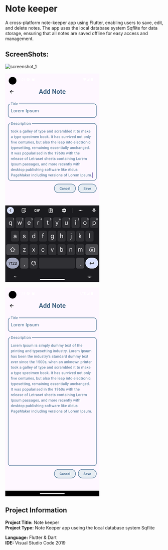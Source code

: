 # Note keeper

A cross-platform note-keeper app using Flutter, enabling users to save, edit, and delete notes. The app uses the local database system Sqflite for data storage, ensuring that all notes are saved offline for easy access and management.
## ScreenShots:
![screenshot_1](https://github.com/SyedMashruk/Note-keeper/blob/main/Screenshots/Hpmepage.png)

![screenshot_2](https://github.com/SyedMashruk/Note-keeper/blob/main/Screenshots/Add.png)

![screenshot_3](https://github.com/SyedMashruk/Note-keeper/blob/main/Screenshots/Edit.png)


## Project Information
**Project Title:** Note keeper<br>
**Project Type:** Note Keeper app useing the local database system Sqflite

**Language:** Flutter & Dart<br>
**IDE:** Visual Studio Code 2019<br>
